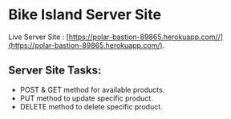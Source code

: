 # Bike Island Server Site

Live Server Site : [https://polar-bastion-89865.herokuapp.com//](https://polar-bastion-89865.herokuapp.com/).

## Server Site Tasks:

- POST & GET method for available products.
- PUT method to update specific product.
- DELETE method to delete specific product.